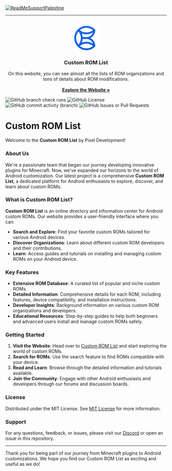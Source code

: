 [![ReadMeSupportPalestine](https://raw.githubusercontent.com/Safouene1/support-palestine-banner/master/banner-support.svg)](https://techforpalestine.org/learn-more)

---

<br/>
<div align="center">
<a href="https://github.com/ShaanCoding/ReadME-Generator">
<img src="\static\img\logo.png" alt="Logo" width="80" height="80">
</a>
<h3 align="center">Custom ROM List</h3>
<p align="center">On this website, you can see almost all the lists of ROM organizations and tons of details about ROM modifications.<br/>
<br/>
<a href="https://itz-rj-here.github.io/Custom-ROM-List/"><strong>Explore the Website »</strong></a><br/>
</p>
</div>

![GitHub branch check runs](https://img.shields.io/github/check-runs/itz-rj-here/Custom-ROM-List/main)
![GitHub License](https://img.shields.io/github/license/itz-rj-here/Custom-ROM-List)
![GitHub commit activity (branch)](https://img.shields.io/github/commit-activity/t/itz-rj-here/Custom-ROM-List/main)
![GitHub Issues or Pull Requests](https://img.shields.io/github/issues/itz-rj-here/Custom-ROM-List)


# Custom ROM List

Welcome to the **Custom ROM List** by Pixel Development!

### About Us

We're a passionate team that began our journey developing innovative plugins for Minecraft. Now, we've expanded our horizons to the world of Android customization. Our latest project is a comprehensive **Custom ROM List**, a dedicated platform for Android enthusiasts to explore, discover, and learn about custom ROMs.

### What is Custom ROM List?

**Custom ROM List** is an online directory and information center for Android custom ROMs. Our website provides a user-friendly interface where you can:

- **Search and Explore**: Find your favorite custom ROMs tailored for various Android devices.
- **Discover Organizations**: Learn about different custom ROM developers and their contributions.
- **Learn**: Access guides and tutorials on installing and managing custom ROMs on your Android device.

### Key Features

- **Extensive ROM Database**: A curated list of popular and niche custom ROMs.
- **Detailed Information**: Comprehensive details for each ROM, including features, device compatibility, and installation instructions.
- **Developer Insights**: Background information on various custom ROM organizations and developers.
- **Educational Resources**: Step-by-step guides to help both beginners and advanced users install and manage custom ROMs safely.

### Getting Started

1. **Visit the Website**: Head over to [Custom ROM List](https://itz-rj-here.github.io/Custom-ROM-List/) and start exploring the world of custom ROMs.
2. **Search for ROMs**: Use the search feature to find ROMs compatible with your device.
3. **Read and Learn**: Browse through the detailed information and tutorials available.
4. **Join the Community**: Engage with other Android enthusiasts and developers through our forums and discussion boards.

### License

Distributed under the MIT License. See [MIT License](https://opensource.org/licenses/MIT) for more information.

### Support

For any questions, feedback, or issues, please visit our [Discord](https://discord.gg/6gjTNXZ4z4) or open an issue in this repository.

---

Thank you for being part of our journey from Minecraft plugins to Android customizations. We hope you find our Custom ROM List as exciting and useful as we do!
